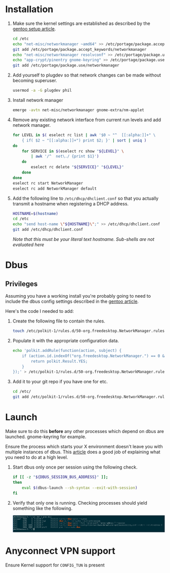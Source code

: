 # Installation

1. Make sure the kernel settings are established as described by the [gentoo setup article](https://wiki.gentoo.org/wiki/NetworkManager#Kernel).

    ```bash
    cd /etc
    echo "net-misc/networkmanager ~amd64" >> /etc/portage/package.accept_keywords/networkmanager
    git add /etc/portage/package.accept_keywords/networkmanager
    echo "net-misc/networkmanager resolvconf" >> /etc/portage/package.use/networkmanager
    echo "app-crypt/pinentry gnome-keyring" >> /etc/portage/package.use/networkmanager
    git add /etc/portage/package.use/networkmanager
    ```

2. Add yourself to plugdev so that network changes can be made without becoming superuser.

    ```bash
    usermod -a -G plugdev phil
    ```

3. Install network manager 

    ```bash
    emerge -avtn net-misc/networkmanager gnome-extra/nm-applet
    ```

4. Remove any existing network interface from current run levels and add network manager.

    ```bash
    for LEVEL in $( eselect rc list | awk '$0 ~ "^  [[:alpha:]]+" \
        { if( $2 ~ "[[:alpha:]]+") print $2; }' | sort | uniq )
    do
        for SERVICE in $(eselect rc show "${LEVEL}" \
            | awk '/^  net\./ {print $1}')
        do
            eselect rc delete "${SERVICE}" "${LEVEL}"
        done
    done
    eselect rc start NetworkManager
    eselect rc add NetworkManager default
    ```

5. Add the following line to `/etc/dhcp/dhclient.conf` so that you actually 
transmit a hostname when registering a DHCP address. 

    ```bash
    HOSTNAME=$(hostname)
    cd /etc
    echo "send host-name \"${HOSTNAME}\";" >> /etc/dhcp/dhclient.conf
    git add /etc/dhcp/dhclient.conf
    ```
    *Note that this must be your literal text hostname. Sub-shells are not evaluated here*

# Dbus

## Privileges 

Assuming you have a working install you're probably going to need to include the dbus config settings described in the [gentoo article](https://wiki.gentoo.org/wiki/NetworkManager#Fixing_nm-applet_insufficient_privileges). 

Here's the code I needed to add:

1. Create the following file to contain the rules.

    ```bash
    touch /etc/polkit-1/rules.d/50-org.freedesktop.NetworkManager.rules
    ```
2. Populate it with the appropriate configuration data.
    
    ```bash
    echo 'polkit.addRule(function(action, subject) {
        if (action.id.indexOf("org.freedesktop.NetworkManager.") == 0 && subject.isInGroup("plugdev")) {
            return polkit.Result.YES;
        }
    });' > /etc/polkit-1/rules.d/50-org.freedesktop.NetworkManager.rules
    ```
3. Add it to your git repo if you have one for etc.

    ```bash
    cd /etc/
    git add /etc/polkit-1/rules.d/50-org.freedesktop.NetworkManager.rules
    ```

# Launch

Make sure to do this __before__ any other processes which depend on dbus are launched. gnome-keyring for example.

Ensure the process which starts your X environment doesn't leave you with multiple instances of dbus. This [article](http://www.nurdletech.com/linux-notes/agents/keyring.html) does a good job of explaining what you need to do at a high level.

1. Start dbus only once per session using the following check.

    ```bash
    if [[ -z "${DBUS_SESSION_BUS_ADDRESS}" ]];
    then
        eval $(dbus-launch --sh-syntax --exit-with-session)
    fi
    ```
2. Verify that only one is running. Checking processes should yield something like the following.

    ![Only one forked dbus](img/only-one-dbus.png)

# Anyconnect VPN support

Ensure Kernel support for `CONFIG_TUN` is present

